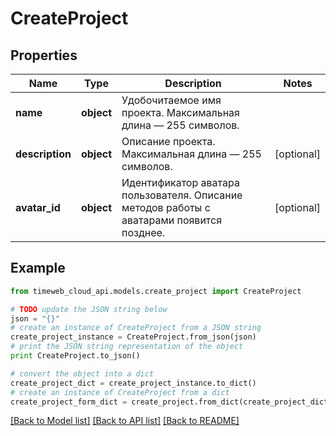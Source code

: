# CreateProject


## Properties
Name | Type | Description | Notes
------------ | ------------- | ------------- | -------------
**name** | **object** | Удобочитаемое имя проекта. Максимальная длина — 255 символов. | 
**description** | **object** | Описание проекта. Максимальная длина — 255 символов. | [optional] 
**avatar_id** | **object** | Идентификатор аватара пользователя. Описание методов работы с аватарами появится позднее. | [optional] 

## Example

```python
from timeweb_cloud_api.models.create_project import CreateProject

# TODO update the JSON string below
json = "{}"
# create an instance of CreateProject from a JSON string
create_project_instance = CreateProject.from_json(json)
# print the JSON string representation of the object
print CreateProject.to_json()

# convert the object into a dict
create_project_dict = create_project_instance.to_dict()
# create an instance of CreateProject from a dict
create_project_form_dict = create_project.from_dict(create_project_dict)
```
[[Back to Model list]](../README.md#documentation-for-models) [[Back to API list]](../README.md#documentation-for-api-endpoints) [[Back to README]](../README.md)



